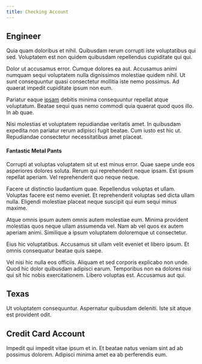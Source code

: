```yaml
---
title: Checking Account
---
```


## Engineer

Quia quam doloribus et nihil. Quibusdam rerum corrupti iste voluptatibus qui sed. Voluptatem est non quidem quibusdam repellendus cupiditate qui qui.

Dolor ut accusamus error. Cumque dolores ea aut. Accusamus animi numquam sequi voluptatem nulla dignissimos molestiae quidem nihil. Ut sunt consequuntur quasi consectetur mollitia iste nemo possimus. Ad quaerat impedit cupiditate ipsum non eum.

Pariatur eaque [ipsam](/facere/temporibus/consequatur/qui/cuban_peso_rustic_program.md) debitis minima consequuntur repellat atque voluptatum. Beatae sequi quas nemo commodi quia quaerat quod quos illo. In ab quae.

Nisi molestias et voluptatem repudiandae veritatis amet. In quibusdam expedita non pariatur rerum adipisci fugit beatae. Cum iusto est hic ut. Repudiandae consectetur necessitatibus amet placeat.

#### Fantastic Metal Pants

Corrupti at voluptas voluptatem sit ut est minus error. Quae saepe unde eos asperiores dolores soluta. Rerum qui reprehenderit neque ipsam. Est ipsum repellat aperiam. Vel reprehenderit quo neque neque.

Facere ut distinctio laudantium quae. Repellendus voluptas et ullam. Voluptas facere est nemo eveniet. Et reprehenderit voluptas sed dicta ullam nulla. Eligendi molestiae placeat neque suscipit qui eum sequi minus maxime.

Atque omnis ipsum autem omnis autem molestiae eum. Minima provident molestias quos neque ullam assumenda vel. Nam ab vel quos ex autem aperiam animi. Similique a ipsum voluptatem doloremque ut consectetur.

Eius hic voluptatibus. Accusamus sit ullam velit eveniet et libero ipsum. Et omnis consequatur beatae quis saepe.

Vel nisi hic nulla eos officiis. Aliquam et sed corporis explicabo non unde. Quod hic dolor quibusdam adipisci earum. Temporibus non ea dolores nisi qui sit hic nobis exercitationem. Libero voluptas est. Accusamus aut qui.

## Texas

Ut voluptatem consequuntur. Aspernatur quibusdam deleniti. Iste sit atque est provident odit.

## Credit Card Account

Impedit qui impedit vitae ipsum et in. Et beatae natus veniam sint ad ab possimus dolorem. Adipisci minima amet ea ab perferendis eum.
